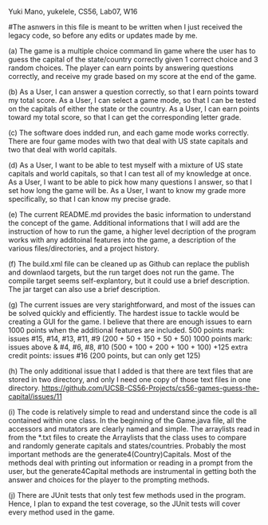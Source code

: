 Yuki Mano, yukelele, CS56, Lab07, W16

#The asnwers in this file is meant to be written when I just received the legacy code, so before any edits or updates made by me. 

(a) The game is a multiple choice command lin game where the user has to guess the capital of the state/country correctly given 1 correct choice and 3 random choices. The player can earn points by answering questions correctly, and receive my grade based on my score at the end of the game. 

(b) As a User, I can answer a question correctly, so that I earn points toward my total score. 
As a User, I can select a game mode, so that I can be tested on the capitals of either the state or the country. 
As a User, I can earn points toward my total score, so that I can get the corresponding letter grade. 

(c) The software does indded run, and each game mode works correctly. There are four game modes with two that deal with US state capitals and two that deal with world capitals. 

(d) As a User, I want to be able to test myself with a mixture of US state capitals and world capitals, so that I can test all of my knowledge at once.
As a User, I want to be able to pick how many questions I answer, so that I set how long the game will be.
As a User, I want to know my grade more specifically, so that I can know my precise grade. 

(e) The current README.md provides the basic information to understand the concept of the game. Additional informations that I will add are the instruction of how to run the game, a higher level decription of the program works with any additoinal features into the game, a description of the various files/directories, and a project history. 

(f) The build.xml file can be cleaned up as Github can replace the publish and downlaod targets, but the run target does not run the game. The compile target seems self-explantory, but it could use a brief description. The jar target can also use a brief description.  

(g) The current issues are very starightforward, and most of the issues can be solved quickly and efficiently. The hardest issue to tackle would be creating a GUI for the game. I believe that there are enough issues to earn 1000 points when the additional features are included. 
500 points mark: issues #15, #14, #13, #11, #9 (200 + 50 + 150 + 50 + 50) 
1000 points mark: issues above & #4, #6, #8, #10 (500 + 100 + 200 + 100 + 100) 
+125 extra credit points: issues #16 (200 points, but can only get 125) 

(h) The only additional issue that I added is that there are text files that are stored in two directory, and only I need one copy of those text files in one directory. 
https://github.com/UCSB-CS56-Projects/cs56-games-guess-the-capital/issues/11

(i) The code is relatively simple to read and understand since the code is all contained within one class. In the beginning of the Game.java file, all the accessors and mutators are clearly named and simple. The arraylists read in from the *.txt files to create the Arraylists that the class uses to compare and randomly generate capitals and states/countries. Probably the most important methods are the generate4(Country)Capitals. Most of the methods deal with printing out information or reading in a prompt from the user, but the generate4Capital methods are instrumental in getting both the answer and choices for the player to the prompting methods.

(j) There are JUnit tests that only test few methods used in the program. Hence, I plan to expand the test coverage, so the JUnit tests will cover every method used in the game. 